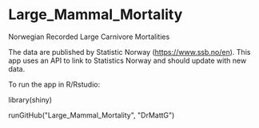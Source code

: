 # Large_Mammal_Mortality
Norwegian Recorded Large Carnivore Mortalities

The data are published by Statistic Norway (https://www.ssb.no/en). This app uses an API to link to Statistics Norway and should update with new data. 

To run the app in R/Rstudio:

library(shiny)

runGitHub("Large_Mammal_Mortality", "DrMattG")


